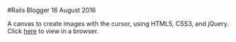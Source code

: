 #Rails Blogger
16 August 2016

A canvas to create images with the cursor, using HTML5, CSS3, and jQuery. Click [here](http://htmlpreview.github.io/?https://github.com/Rsteilberg/The-Odin-Project/blob/master/Etch-A-Sketch/index.html) to view in a browser.